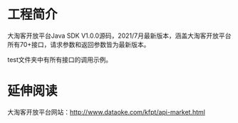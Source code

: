 # 工程简介
大淘客开放平台Java SDK V1.0.0源码，2021/7月最新版本，涵盖大淘客开放平台所有70+接口，请求参数和返回参数皆为最新版本。

test文件夹中有所有接口的调用示例。

# 延伸阅读
大淘客开放平台网站：http://www.dataoke.com/kfpt/api-market.html
